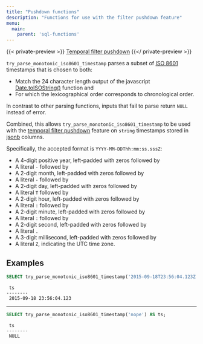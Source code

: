 ```yaml
---
title: "Pushdown functions"
description: "Functions for use with the filter pushdown feature"
menu:
  main:
    parent: 'sql-functions'
---
```


{{< private-preview >}}
[Temporal filter pushdown](/transform-data/patterns/temporal-filters/#temporal-filter-pushdown)
{{</ private-preview >}}

`try_parse_monotonic_iso8601_timestamp` parses a subset of [ISO 8601]
timestamps that is chosen to both:

- Match the 24 character length output of the javascript [Date.toISOString()]
  function and
- For which the lexicographical order corresponds to chronological order.

In contrast to other parsing functions, inputs that fail to parse return `NULL`
instead of error.

Combined, this allows `try_parse_monotonic_iso8601_timestamp` to be used with
the [temporal filter pushdown] feature on `string` timestamps stored in [jsonb] columns.

Specifically, the accepted format is `YYYY-MM-DDThh:mm:ss.sssZ`:

- A 4-digit positive year, left-padded with zeros followed by
- A literal `-` followed by
- A 2-digit month, left-padded with zeros followed by
- A literal `-` followed by
- A 2-digit day, left-padded with zeros followed by
- A literal `T` followed by
- A 2-digit hour, left-padded with zeros followed by
- A literal `:` followed by
- A 2-digit minute, left-padded with zeros followed by
- A literal `:` followed by
- A 2-digit second, left-padded with zeros followed by
- A literal `.`
- A 3-digit millisecond, left-padded with zeros followed by
- A literal `Z`, indicating the UTC time zone.

## Examples

```sql
SELECT try_parse_monotonic_iso8601_timestamp('2015-09-18T23:56:04.123Z') AS ts;
```
```nofmt
 ts
--------
 2015-09-18 23:56:04.123
```

 <hr/>

```sql
SELECT try_parse_monotonic_iso8601_timestamp('nope') AS ts;
```
```nofmt
 ts
--------
 NULL
```

[ISO 8601]: https://en.wikipedia.org/wiki/ISO_8601
[Date.toISOString()]: https://developer.mozilla.org/en-US/docs/Web/JavaScript/Reference/Global_Objects/Date/toISOString
[temporal filter pushdown]: /transform-data/patterns/temporal-filters/#temporal-filter-pushdown
[jsonb]: /sql/types/jsonb/
